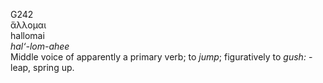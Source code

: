 <body>
  <p>G242<br>  ἅλλομαι  <br> hallomai  <br><i>hal‘-lom-ahee </i><br>Middle voice of apparently a primary verb; to <i>jump</i>; figuratively to <i>gush:</i> - leap, spring up.<br></p>
 </body>